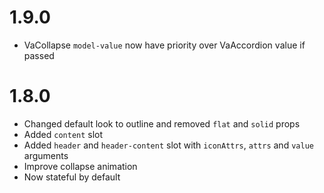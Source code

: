 # 1.9.0
- VaCollapse `model-value` now have priority over VaAccordion value if passed

# 1.8.0

- Changed default look to outline and removed `flat` and `solid` props
- Added `content` slot
- Added `header` and `header-content` slot with `iconAttrs`, `attrs` and `value` arguments
- Improve collapse animation
- Now stateful by default